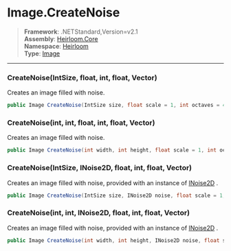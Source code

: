 # Image.CreateNoise

> **Framework**: .NETStandard,Version=v2.1  
> **Assembly**: [Heirloom.Core][0]  
> **Namespace**: [Heirloom][0]  
> **Type**: [Image][1]

--------------------------------------------------------------------------------

### CreateNoise(IntSize, float, int, float, Vector)

Creates an image filled with noise.

```cs
public Image CreateNoise(IntSize size, float scale = 1, int octaves = 4, float persistence = 0.5, Vector offset = null)
```

### CreateNoise(int, int, float, int, float, Vector)

Creates an image filled with noise.

```cs
public Image CreateNoise(int width, int height, float scale = 1, int octaves = 4, float persistence = 0.5, Vector offset = null)
```

### CreateNoise(IntSize, INoise2D, float, int, float, Vector)

Creates an image filled with noise, provided with an instance of [INoise2D][2] .

```cs
public Image CreateNoise(IntSize size, INoise2D noise, float scale = 1, int octaves = 4, float persistence = 0.5, Vector offset = null)
```

### CreateNoise(int, int, INoise2D, float, int, float, Vector)

Creates an image filled with noise, provided with an instance of [INoise2D][2] .

```cs
public Image CreateNoise(int width, int height, INoise2D noise, float scale = 1, int octaves = 4, float persistence = 0.5, Vector offset = null)
```

[0]: ../Heirloom.Core.md
[1]: Heirloom.Image.md
[2]: Heirloom.INoise2D.md
